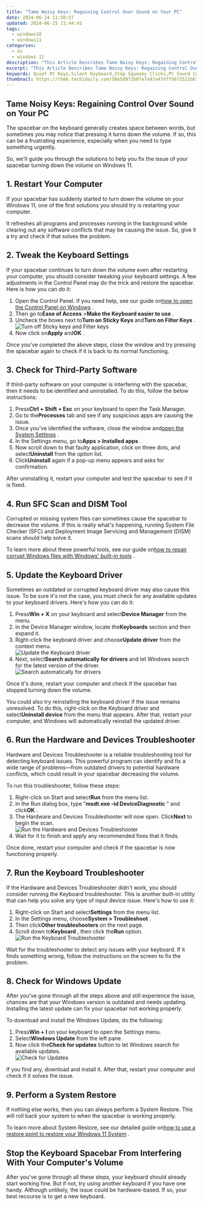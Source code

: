 ```yaml
---
title: "Tame Noisy Keys: Regaining Control Over Sound on Your PC"
date: 2024-06-24 11:50:57
updated: 2024-06-25 11:44:41
tags:
  - windows10
  - windows11
categories:
  - os
  - windows 11
description: "This Article Describes Tame Noisy Keys: Regaining Control Over Sound on Your PC"
excerpt: "This Article Describes Tame Noisy Keys: Regaining Control Over Sound on Your PC"
keywords: Quiet PC Keys,Silent Keyboard,Stop Squeaky Clicks,PC Sound Control,Reduce Noisy Typing,Peaceful Keyboard Use,Manage PC Noise
thumbnail: https://thmb.techidaily.com/58e5d972b07e7d47a47d775672521bb7b4d26dbdad2027a1e368bc81a0dd6f11.jpg
---
```


## Tame Noisy Keys: Regaining Control Over Sound on Your PC

 The spacebar on the keyboard generally creates space between words, but sometimes you may notice that pressing it turns down the volume. If so, this can be a frustrating experience, especially when you need to type something urgently.

 So, we'll guide you through the solutions to help you fix the issue of your spacebar turning down the volume on Windows 11.

## 1\. Restart Your Computer

 If your spacebar has suddenly started to turn down the volume on your Windows 11, one of the first solutions you should try is restarting your computer.

 It refreshes all programs and processes running in the background while clearing out any software conflicts that may be causing the issue. So, give it a try and check if that solves the problem.

## 2\. Tweak the Keyboard Settings

 If your spacebar continues to turn down the volume even after restarting your computer, you should consider tweaking your keyboard settings. A few adjustments in the Control Panel may do the trick and restore the spacebar. Here is how you can do it:

1. Open the Control Panel. If you need help, see our guide on[how to open the Control Panel on Windows](https://www.makeuseof.com/windows-11-open-control-panel/) .
2. Then go to**Ease of Access** \>**Make the Keyboard easier to use** .
3. Uncheck the boxes next to**Turn on Sticky Keys** and**Turn on Filter Keys** .  
![Turn off Sticky keys and Filter keys](https://static1.makeuseofimages.com/wordpress/wp-content/uploads/2023/03/turn-off-sticky-keys-and-filter-keys.jpg)
4. Now click on**Apply** and**OK** .

 Once you've completed the above steps, close the window and try pressing the spacebar again to check if it is back to its normal functioning.

## 3\. Check for Third-Party Software

 If third-party software on your computer is interfering with the spacebar, then it needs to be identified and uninstalled. To do this, follow the below instructions:

1. Press**Ctrl + Shift + Esc** on your keyboard to open the Task Manager.
2. Go to the**Processes** tab and see if any suspicious apps are causing the issue.
3. Once you've identified the software, close the window and[open the System Settings](https://www.makeuseof.com/windows-ways-to-open-system-settings/) .
4. In the Settings menu, go to**Apps > Installed apps** .
5. Now scroll down to that faulty application, click on three dots, and select**Uninstall** from the option list.
6. Click**Uninstall** again if a pop-up menu appears and asks for confirmation.

 After uninstalling it, restart your computer and test the spacebar to see if it is fixed.

## 4\. Run SFC Scan and DISM Tool

 Corrupted or missing system files can sometimes cause the spacebar to decrease the volume. If this is really what's happening, running System File Checker (SFC) and Deployment Image Servicing and Management (DISM) scans should help solve it.

 To learn more about these powerful tools, see our guide on[how to repair corrupt Windows files with Windows' built-in tools](https://www.makeuseof.com/windows-built-in-repair-tools/) .

## 5\. Update the Keyboard Driver

 Sometimes an outdated or corrupted keyboard driver may also cause this issue. To be sure it's not the case, you must check for any available updates to your keyboard drivers. Here's how you can do it:

1. Press**Win + X** on your keyboard and select**Device Manager** from the menu.
2. In the Device Manager window, locate the**Keyboards** section and then expand it.
3. Right-click the keyboard driver and choose**Update driver** from the context menu.  
![Update the Keyboard driver](https://static1.makeuseofimages.com/wordpress/wp-content/uploads/2023/03/update-the-keyboard-driver.jpg)
4. Next, select**Search automatically for drivers** and let Windows search for the latest version of the driver.  
![Search automatically for drivers](https://static1.makeuseofimages.com/wordpress/wp-content/uploads/2023/03/search-automatically-for-drivers.jpg)

 Once it's done, restart your computer and check if the spacebar has stopped turning down the volume.

 You could also try reinstalling the keyboard driver if the issue remains unresolved. To do this, right-click on the Keyboard driver and select**Uninstall device** from the menu that appears. After that, restart your computer, and Windows will automatically reinstall the updated driver.

## 6\. Run the Hardware and Devices Troubleshooter

 Hardware and Devices Troubleshooter is a reliable troubleshooting tool for detecting keyboard issues. This powerful program can identify and fix a wide range of problems—from outdated drivers to potential hardware conflicts, which could result in your spacebar decreasing the volume.

To run this troubleshooter, follow these steps:

1. Right-click on Start and select**Run** from the menu list.
2. In the Run dialog box, type "**msdt.exe -id DeviceDiagnostic** " and click**OK** .
3. The Hardware and Devices Troubleshooter will now open. Click**Next** to begin the scan.  
![Run the Hardware and Devices Troubleshooter](https://static1.makeuseofimages.com/wordpress/wp-content/uploads/2023/03/run-the-hardware-and-devices-troubleshooter.jpg)
4. Wait for it to finish and apply any recommended fixes that it finds.

 Once done, restart your computer and check if the spacebar is now functioning properly.

## 7\. Run the Keyboard Troubleshooter

 If the Hardware and Devices Troubleshooter didn't work, you should consider running the Keyboard troubleshooter. This is another built-in utility that can help you solve any type of input device issue. Here's how to use it:

1. Right-click on Start and select**Settings** from the menu list.
2. In the Settings menu, choose**System > Troubleshoot** .
3. Then click**Other troubleshooters** on the next page.
4. Scroll down to**Keyboard** , then click the**Run** option.  
![Run the Keyboard Troubleshooter](https://static1.makeuseofimages.com/wordpress/wp-content/uploads/2023/03/run-the-keyboard-troubleshooter.jpg)

 Wait for the troubleshooter to detect any issues with your keyboard. If it finds something wrong, follow the instructions on the screen to fix the problem.

## 8\. Check for Windows Update

 After you've gone through all the steps above and still experience the issue, chances are that your Windows version is outdated and needs updating. Installing the latest update can fix your spacebar not working properly.

To download and install the Windows Update, do the following:

1. Press**Win + I** on your keyboard to open the Settings menu.
2. Select**Windows Update** from the left pane.
3. Now click the**Check for updates** button to let Windows search for available updates.  
![Check for Updates](https://static1.makeuseofimages.com/wordpress/wp-content/uploads/2023/01/check-for-updates.jpg)

 If you find any, download and install it. After that, restart your computer and check if it solves the issue.

## 9\. Perform a System Restore

 If nothing else works, then you can always perform a System Restore. This will roll back your system to when the spacebar is working properly.

 To learn more about System Restore, see our detailed guide on[how to use a restore point to restore your Windows 11 System](https://www.makeuseof.com/windows-11-create-restore-point/) .

## Stop the Keyboard Spacebar From Interfering With Your Computer's Volume

 After you've gone through all these steps, your keyboard should already start working fine. But if not, try using another keyboard if you have one handy. Although unlikely, the issue could be hardware-based. If so, your best recourse is to get a new keyboard.


<ins class="adsbygoogle"
     style="display:block"
     data-ad-format="autorelaxed"
     data-ad-client="ca-pub-7571918770474297"
     data-ad-slot="1223367746"></ins>



<ins class="adsbygoogle"
     style="display:block"
     data-ad-client="ca-pub-7571918770474297"
     data-ad-slot="8358498916"
     data-ad-format="auto"
     data-full-width-responsive="true"></ins>
